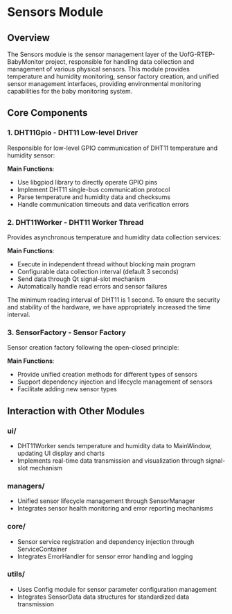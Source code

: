 # Sensors Module

## Overview

The Sensors module is the sensor management layer of the UofG-RTEP-BabyMonitor project, responsible for handling data collection and management of various physical sensors. This module provides temperature and humidity monitoring, sensor factory creation, and unified sensor management interfaces, providing environmental monitoring capabilities for the baby monitoring system.

## Core Components

### 1. DHT11Gpio - DHT11 Low-level Driver

Responsible for low-level GPIO communication of DHT11 temperature and humidity sensor:

**Main Functions**:
- Use libgpiod library to directly operate GPIO pins
- Implement DHT11 single-bus communication protocol
- Parse temperature and humidity data and checksums
- Handle communication timeouts and data verification errors


### 2. DHT11Worker - DHT11 Worker Thread

Provides asynchronous temperature and humidity data collection services:

**Main Functions**:
- Execute in independent thread without blocking main program
- Configurable data collection interval (default 3 seconds)
- Send data through Qt signal-slot mechanism
- Automatically handle read errors and sensor failures

The minimum reading interval of DHT11 is 1 second. To ensure the security and stability of the hardware, we have appropriately increased the time interval.

### 3. SensorFactory - Sensor Factory

Sensor creation factory following the open-closed principle:

**Main Functions**:
- Provide unified creation methods for different types of sensors
- Support dependency injection and lifecycle management of sensors
- Facilitate adding new sensor types

## Interaction with Other Modules

### ui/
- DHT11Worker sends temperature and humidity data to MainWindow, updating UI display and charts
- Implements real-time data transmission and visualization through signal-slot mechanism

### managers/
- Unified sensor lifecycle management through SensorManager
- Integrates sensor health monitoring and error reporting mechanisms

### core/
- Sensor service registration and dependency injection through ServiceContainer
- Integrates ErrorHandler for sensor error handling and logging

### utils/
- Uses Config module for sensor parameter configuration management
- Integrates SensorData data structures for standardized data transmission







